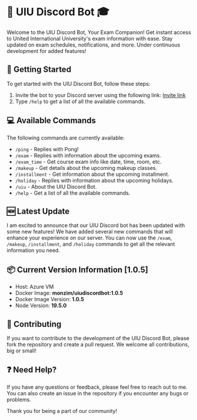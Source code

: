 # 🤖 UIU Discord Bot 🎓

Welcome to the UIU Discord Bot, Your Exam Companion! Get instant access to United International University's exam information with ease. Stay updated on exam schedules, notifications, and more. Under continuous development for added features!

## 🚀 Getting Started

To get started with the UIU Discord Bot, follow these steps:

1.  Invite the bot to your Discord server using the following link: [Invite link](https://discord.com/invite/ywwUXsfj9f)
2.  Type `/help` to get a list of all the available commands.

## 💻 Available Commands

The following commands are currently available:

- `/ping` - Replies with Pong!
- `/exam` - Replies with information about the upcoming exams.
- `/exam_time` - Get course exam info like date, time, room, etc.
- `/makeup` - Get details about the upcoming makeup classes.
- `/installment` - Get information about the upcoming installment.
- `/holiday` - Replies with information about the upcoming holidays.
- `/uiu` - About the UIU Discord Bot.
- `/help` - Get a list of all the available commands.

## 🆕 Latest Update

I am excited to announce that our UIU Discord bot has been updated with some new features! We have added several new commands that will enhance your experience on our server. You can now use the `/exam`, `/makeup`, `/installment`, and `/holiday` commands to get all the relevant information you need.

## 📦 Current Version Information [1.0.5]

- Host: Azure VM
- Docker Image: **monzim/uiudiscordbot:1.0.5**
- Docker Image Version: **1.0.5**
- Node Version: **19.5.0**

## 🤝 Contributing

If you want to contribute to the development of the UIU Discord Bot, please fork the repository and create a pull request. We welcome all contributions, big or small!

## ❓ Need Help?

If you have any questions or feedback, please feel free to reach out to me. You can also create an issue in the repository if you encounter any bugs or problems.

Thank you for being a part of our community!
